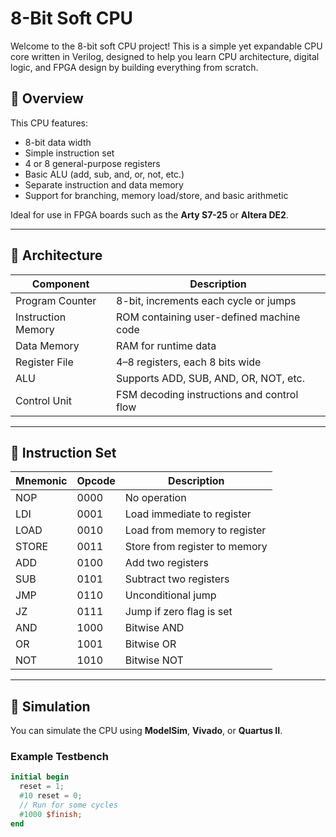 #  8-Bit Soft CPU

Welcome to the 8-bit soft CPU project! This is a simple yet expandable CPU core written in Verilog, designed to help you learn CPU architecture, digital logic, and FPGA design by building everything from scratch.

## 🔧 Overview

This CPU features:

- 8-bit data width
- Simple instruction set
- 4 or 8 general-purpose registers
- Basic ALU (add, sub, and, or, not, etc.)
- Separate instruction and data memory
- Support for branching, memory load/store, and basic arithmetic

Ideal for use in FPGA boards such as the **Arty S7-25** or **Altera DE2**.

---

## 📐 Architecture

| Component          | Description                                |
|-------------------|--------------------------------------------|
| Program Counter    | 8-bit, increments each cycle or jumps      |
| Instruction Memory | ROM containing user-defined machine code   |
| Data Memory        | RAM for runtime data                       |
| Register File      | 4–8 registers, each 8 bits wide            |
| ALU                | Supports ADD, SUB, AND, OR, NOT, etc.      |
| Control Unit       | FSM decoding instructions and control flow |

---

## 🧾 Instruction Set

| Mnemonic | Opcode | Description                       |
|----------|--------|-----------------------------------|
| NOP      | 0000   | No operation                      |
| LDI      | 0001   | Load immediate to register        |
| LOAD     | 0010   | Load from memory to register      |
| STORE    | 0011   | Store from register to memory     |
| ADD      | 0100   | Add two registers                 |
| SUB      | 0101   | Subtract two registers            |
| JMP      | 0110   | Unconditional jump                |
| JZ       | 0111   | Jump if zero flag is set          |
| AND      | 1000   | Bitwise AND                       |
| OR       | 1001   | Bitwise OR                        |
| NOT      | 1010   | Bitwise NOT                       |

---

## 🧪 Simulation

You can simulate the CPU using **ModelSim**, **Vivado**, or **Quartus II**.

### Example Testbench

```verilog
initial begin
  reset = 1;
  #10 reset = 0;
  // Run for some cycles
  #1000 $finish;
end
